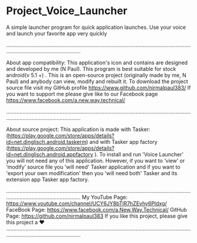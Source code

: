 # Project_Voice_Launcher
A simple launcher program for quick application launches. Use your voice and launch your favorite app very quickly

..............................................................................................................................................................................

About app compatibility:
This application's icon and contains are designed and developed by me (N Paul). This program is best suitable for
stock android(v 5.1 +) . This is an open-source project (originally made by me, N Paul) and anybody can view, modify
and rebuilt it. To download the project source file visit my GitHub profile https://www.github.com/nirmalpaul383/
If you want to support me please give like to our Facebook page https://www.facebook.com/a.new.way.technical/

..............................................................................................................................................................................

About source project:
This application is made with Tasker: (https://play.google.com/store/apps/details?id=net.dinglisch.android.taskerm) and
with Tasker app factory (https://play.google.com/store/apps/details?id=net.dinglisch.android.appfactory ).
To install and run 'Voice Launcher' you will not need any of this application. However, if you want to ‘view’ or ‘modify’
source file you 'will need' Tasker application and if you want to 'export your own modification' then you 'will need both'
Tasker and its extension app Tasker app factory.

..............................................................................................................................................................................
My YouTube Page: https://www.youtube.com/channel/UCY6JY8bTlR7hZEvhy6Pldxg/
FaceBook Page: https://www.facebook.com/a.New.Way.Technical/
GitHub Page: https://github.com/nirmalpaul383
If you like this project, please give this project a ♥
..............................................................................................................................................................................
